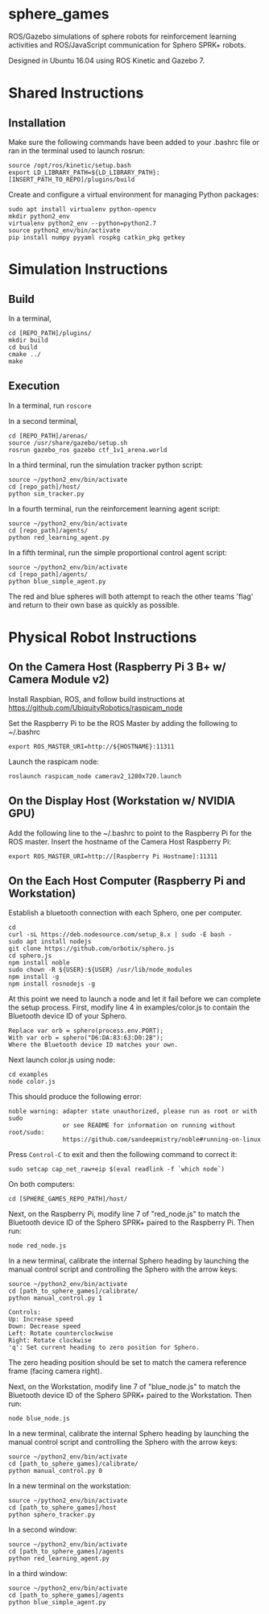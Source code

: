 # sphere_games

ROS/Gazebo simulations of sphere robots for reinforcement learning activities and ROS/JavaScript communication for Sphero SPRK+ robots.

Designed in Ubuntu 16.04 using ROS Kinetic and Gazebo 7.

# Shared Instructions

## Installation
Make sure the following commands have been added to your .bashrc file or ran in the terminal used to launch rosrun:
```
source /opt/ros/kinetic/setup.bash
export LD_LIBRARY_PATH=${LD_LIBRARY_PATH}:[INSERT_PATH_TO_REPO]/plugins/build
```

Create and configure a virtual environment for managing Python packages:
```
sudo apt install virtualenv python-opencv
mkdir python2_env
virtualenv python2_env --python=python2.7
source python2_env/bin/activate
pip install numpy pyyaml rospkg catkin_pkg getkey
```

# Simulation Instructions

## Build
In a terminal,
```
cd [REPO_PATH]/plugins/
mkdir build
cd build
cmake ../
make
```

## Execution
In a terminal, run `roscore`

In a second terminal,
```
cd [REPO_PATH]/arenas/
source /usr/share/gazebo/setup.sh
rosrun gazebo_ros gazebo ctf_1v1_arena.world
```

In a third terminal, run the simulation tracker python script:
```
source ~/python2_env/bin/activate
cd [repo_path]/host/
python sim_tracker.py
```

In a fourth terminal, run the reinforcement learning agent script:
```
source ~/python2_env/bin/activate
cd [repo_path]/agents/
python red_learning_agent.py
```

In a fifth terminal, run the simple proportional control agent script:
```
source ~/python2_env/bin/activate
cd [repo_path]/agents/
python blue_simple_agent.py
```

The red and blue spheres will both attempt to reach the other teams 'flag' and return to their own base as quickly as possible.

# Physical Robot Instructions

## On the Camera Host (Raspberry Pi 3 B+ w/ Camera Module v2)

Install Raspbian, ROS, and follow build instructions at https://github.com/UbiquityRobotics/raspicam_node

Set the Raspberry Pi to be the ROS Master by adding the following to ~/.bashrc
```
export ROS_MASTER_URI=http://${HOSTNAME}:11311
```

Launch the raspicam node:
```
roslaunch raspicam_node camerav2_1280x720.launch
```

## On the Display Host (Workstation w/ NVIDIA GPU)

Add the following line to the ~/.bashrc to point to the Raspberry Pi for the ROS master. Insert the hostname of the Camera Host Raspberry Pi:
```
export ROS_MASTER_URI=http://[Raspberry Pi Hostname]:11311
```

## On the Each Host Computer (Raspberry Pi and Workstation)

Establish a bluetooth connection with each Sphero, one per computer.
```
cd
curl -sL https://deb.nodesource.com/setup_8.x | sudo -E bash -
sudo apt install nodejs
git clone https://github.com/orbotix/sphero.js
cd sphero.js
npm install noble
sudo chown -R ${USER}:${USER} /usr/lib/node_modules
npm install -g
npm install rosnodejs -g
```

At this point we need to launch a node and let it fail before we can complete the setup process. First, modify line 4 in examples/color.js to contain the Bluetooth device ID of your Sphero.
```
Replace var orb = sphero(process.env.PORT);
With var orb = sphero("D6:DA:83:63:D0:2B");
Where the Bluetooth device ID matches your own.
```

Next launch color.js using node:
```
cd examples
node color.js
```

This should produce the following error:
```
noble warning: adapter state unauthorized, please run as root or with sudo
               or see README for information on running without root/sudo:
               https://github.com/sandeepmistry/noble#running-on-linux
```
Press ```Control-C``` to exit and then the following command to correct it:
```
sudo setcap cap_net_raw+eip $(eval readlink -f `which node`)
```

On both computers:
```
cd [SPHERE_GAMES_REPO_PATH]/host/
```

Next, on the Raspberry Pi, modify line 7 of "red_node.js" to match the Bluetooth device ID of the Sphero SPRK+ paired to the Raspberry Pi. Then run:
```
node red_node.js
```

In a new terminal, calibrate the internal Sphero heading by launching the manual control script and controlling the Sphero with the arrow keys:
```
source ~/python2_env/bin/activate
cd [path_to_sphere_games]/calibrate/
python manual_control.py 1
```
```
Controls:
Up: Increase speed
Down: Decrease speed
Left: Rotate counterclockwise
Right: Rotate clockwise
'q': Set current heading to zero position for Sphero.
```
The zero heading position should be set to match the camera reference frame (facing camera right).

Next, on the Workstation, modify line 7 of "blue_node.js" to match the Bluetooth device ID of the Sphero SPRK+ paired to the Workstation. Then run:
```
node blue_node.js
```

In a new terminal, calibrate the internal Sphero heading by launching the manual control script and controlling the Sphero with the arrow keys:
```
source ~/python2_env/bin/activate
cd [path_to_sphere_games]/calibrate/
python manual_control.py 0
```

In a new terminal on the workstation:
```
source ~/python2_env/bin/activate
cd [path_to_sphere_games]/host
python sphero_tracker.py
```

In a second window:
```
source ~/python2_env/bin/activate
cd [path_to_sphere_games]/agents
python red_learning_agent.py
```

In a third window:
```
source ~/python2_env/bin/activate
cd [path_to_sphere_games]/agents
python blue_simple_agent.py
```

